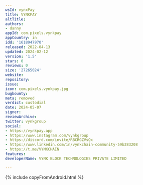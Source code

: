 ```yaml
---
wsId: vynxPay
title: VYNKPAY
altTitle: 
authors:
- danny
appId: com.pixels.vynkpay
appCountry: in
idd: '1618947970'
released: 2022-04-13
updated: 2024-02-12
version: '1.5'
stars: 0
reviews: 0
size: '27265024'
website: 
repository: 
issue: 
icon: com.pixels.vynkpay.jpg
bugbounty: 
meta: removed
verdict: custodial
date: 2024-05-07
signer: 
reviewArchive: 
twitter: vynkgroup
social:
- https://vynkpay.app
- https://www.instagram.com/vynkgroup
- https://discord.com/invite/RBCRGZVsQx
- https://www.linkedin.com/in/vynkchain-community-59b283208
- https://t.me/VYNKCHAIN
features: 
developerName: VYNK BLOCK TECHNOLOGIES PRIVATE LIMITED

---
```


{% include copyFromAndroid.html %}